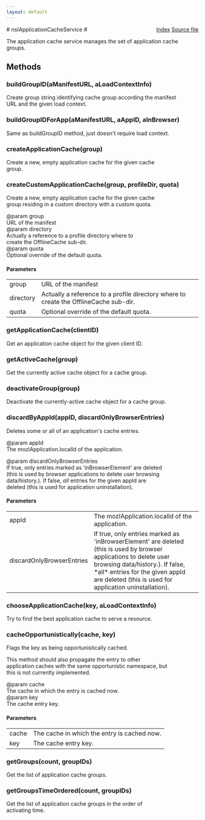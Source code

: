 ```yaml
---
layout: default
---
```

<div class='links' style='float:right'><a href="../index.html">Index</a>
<a href="http://dxr.mozilla.org/mozilla-central/source/netwerk/base/public/nsIApplicationCacheService.idl">Source file</a>
</div>
# nsIApplicationCacheService #
  
The application cache service manages the set of application cache  
groups.  
  

## Methods ##

### buildGroupID(aManifestURL, aLoadContextInfo) ###
  
Create group string identifying cache group according the manifest  
URL and the given load context.  
  

### buildGroupIDForApp(aManifestURL, aAppID, aInBrowser) ###
  
Same as buildGroupID method, just doesn't require load context.  
  

### createApplicationCache(group) ###
  
Create a new, empty application cache for the given cache  
group.  
  

### createCustomApplicationCache(group, profileDir, quota) ###
  
Create a new, empty application cache for the given cache  
group residing in a custom directory with a custom quota.  
  
@param group  
   URL of the manifest  
@param directory  
   Actually a reference to a profile directory where to  
   create the OfflineCache sub-dir.  
@param quota  
   Optional override of the default quota.  
  

#### Parameters ####

<table>

<tr>
<td>group</td>
<td>   URL of the manifest  
</td>
</tr>

<tr>
<td>directory</td>
<td>   Actually a reference to a profile directory where to  
   create the OfflineCache sub-dir.  
</td>
</tr>

<tr>
<td>quota</td>
<td>   Optional override of the default quota.  
</td>
</tr>

</table>

### getApplicationCache(clientID) ###
  
Get an application cache object for the given client ID.  
  

### getActiveCache(group) ###
  
Get the currently active cache object for a cache group.  
  

### deactivateGroup(group) ###
  
Deactivate the currently-active cache object for a cache group.  
  

### discardByAppId(appID, discardOnlyBrowserEntries) ###
  
Deletes some or all of an application's cache entries.    
  
@param appId  
   The mozIApplication.localId of the application.  
  
@param discardOnlyBrowserEntries   
   If true, only entries marked as 'inBrowserElement' are deleted   
   (this is used by browser applications to delete user browsing   
   data/history.).  If false, *all* entries for the given appId are  
   deleted (this is used for application uninstallation).  
  

#### Parameters ####

<table>

<tr>
<td>appId</td>
<td>   The mozIApplication.localId of the application.  
</td>
</tr>

<tr>
<td>discardOnlyBrowserEntries</td>
<td>   If true, only entries marked as 'inBrowserElement' are deleted   
   (this is used by browser applications to delete user browsing   
   data/history.).  If false, *all* entries for the given appId are  
   deleted (this is used for application uninstallation).  
</td>
</tr>

</table>

### chooseApplicationCache(key, aLoadContextInfo) ###
  
Try to find the best application cache to serve a resource.  
  

### cacheOpportunistically(cache, key) ###
  
Flags the key as being opportunistically cached.  
  
This method should also propagate the entry to other  
application caches with the same opportunistic namespace, but  
this is not currently implemented.  
  
@param cache  
       The cache in which the entry is cached now.  
@param key  
       The cache entry key.  
  

#### Parameters ####

<table>

<tr>
<td>cache</td>
<td>       The cache in which the entry is cached now.  
</td>
</tr>

<tr>
<td>key</td>
<td>       The cache entry key.  
</td>
</tr>

</table>

### getGroups(count, groupIDs) ###
  
Get the list of application cache groups.  
  

### getGroupsTimeOrdered(count, groupIDs) ###
  
Get the list of application cache groups in the order of  
activating time.  
  

